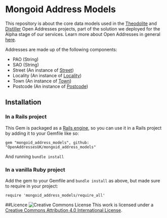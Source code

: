 # Mongoid Address Models

This repository is about the core data models used in the [Theodolite](https://github.com/OpenAddressesUK/theodolite) and [Distiller](https://github.com/OpenAddressesUK/distiller) Open Addresses projects, part of the solution we deployed for the Alpha stage of our services. Learn more about Open Addresses in general [here](http://openaddressesuk.org).

Addresses are made up of the following components:

* PAO (String)
* SAO (String)
* Street (An instance of [Street](https://github.com/OpenAddressesUK/mongoid_address_models/blob/master/app/models/street.rb))
* Locality (An instance of [Locality](https://github.com/OpenAddressesUK/mongoid_address_models/blob/master/app/models/locality.rb))
* Town (An instance of [Town](https://github.com/OpenAddressesUK/mongoid_address_models/blob/master/app/models/town.rb))
* Postcode (An instance of [Postcode](https://github.com/OpenAddressesUK/mongoid_address_models/blob/master/app/models/postcode.rb))

## Installation

### In a Rails project

This Gem is packaged as a [Rails engine](http://guides.rubyonrails.org/engines.html), so you can use it in a Rails project by adding it to your Gemfile like so:

    gem "mongoid_address_models", github: "OpenAddressesUK/mongoid_address_models"

And running `bundle install`

### In a vanilla Ruby project

Add the gem to your Gemfile and `bundle install` as above, but made sure to require in your project:

    require 'mongoid_address_models/require_all'

##Licence
![Creative Commons License](http://i.creativecommons.org/l/by/4.0/88x31.png "Creative Commons License") This work is licensed under a [Creative Commons Attribution 4.0 International License](http://creativecommons.org/licenses/by/4.0/).

